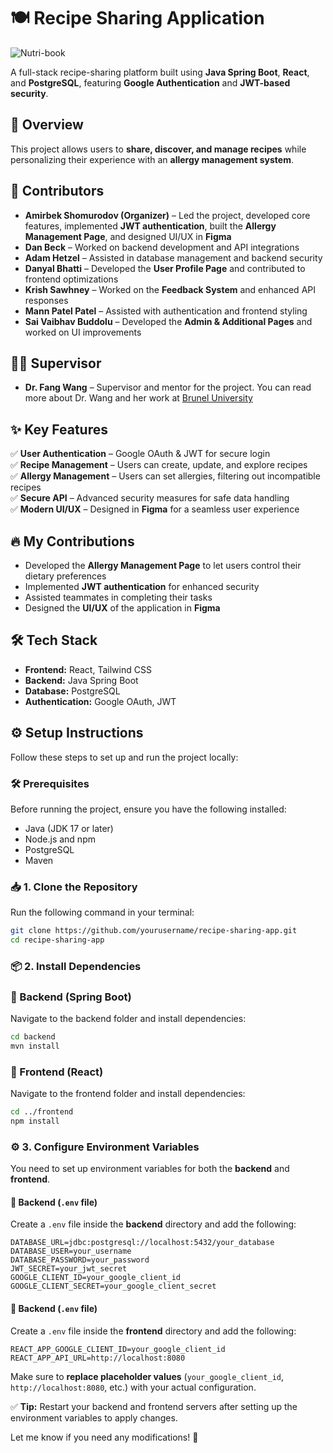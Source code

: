 # 🍽️ Recipe Sharing Application  

![Nutri-book](	http://localhost:8000/static/5ea2e3d47e4d5ef3090c9dbfa2aad53d/084a3/nutribook.webp)

A full-stack recipe-sharing platform built using **Java Spring Boot**, **React**, and **PostgreSQL**, featuring **Google Authentication** and **JWT-based security**.  

## 🚀 Overview  
This project allows users to **share, discover, and manage recipes** while personalizing their experience with an **allergy management system**.  

## 👥 Contributors  

- **Amirbek Shomurodov (Organizer)** – Led the project, developed core features, implemented **JWT authentication**, built the **Allergy Management Page**, and designed UI/UX in **Figma**  
- **Dan Beck** – Worked on backend development and API integrations  
- **Adam Hetzel** – Assisted in database management and backend security  
- **Danyal Bhatti** – Developed the **User Profile Page** and contributed to frontend optimizations  
- **Krish Sawhney** – Worked on the **Feedback System** and enhanced API responses  
- **Mann Patel Patel** – Assisted with authentication and frontend styling  
- **Sai Vaibhav Buddolu** – Developed the **Admin & Additional Pages** and worked on UI improvements  

## 👩‍🏫 Supervisor  
- **Dr. Fang Wang** – Supervisor and mentor for the project. You can read more about Dr. Wang and her work at [Brunel University](https://www.brunel.ac.uk/business/Business-Partnerships/Co-Innovate/Journeys/Innovation-Champions/Dr-Fang-Wang)


## ✨ Key Features  
✅ **User Authentication** – Google OAuth & JWT for secure login  
✅ **Recipe Management** – Users can create, update, and explore recipes  
✅ **Allergy Management** – Users can set allergies, filtering out incompatible recipes  
✅ **Secure API** – Advanced security measures for safe data handling  
✅ **Modern UI/UX** – Designed in **Figma** for a seamless user experience  

## 🔥 My Contributions  
- Developed the **Allergy Management Page** to let users control their dietary preferences  
- Implemented **JWT authentication** for enhanced security  
- Assisted teammates in completing their tasks  
- Designed the **UI/UX** of the application in **Figma**  

## 🛠 Tech Stack  
- **Frontend:** React, Tailwind CSS  
- **Backend:** Java Spring Boot  
- **Database:** PostgreSQL  
- **Authentication:** Google OAuth, JWT

## ⚙️ Setup Instructions  

Follow these steps to set up and run the project locally:  

### 🛠 Prerequisites  
Before running the project, ensure you have the following installed:  
- Java (JDK 17 or later)  
- Node.js and npm  
- PostgreSQL  
- Maven  

### 📥 1. Clone the Repository  
Run the following command in your terminal:  
```sh
git clone https://github.com/yourusername/recipe-sharing-app.git
cd recipe-sharing-app
```
### 📦 2. Install Dependencies

 ### 🔹 Backend (Spring Boot)
 Navigate to the backend folder and install dependencies:
```sh
cd backend
mvn install
```

 ### 🔹 Frontend (React)
  Navigate to the frontend folder and install dependencies:
```sh
cd ../frontend
npm install
```

### ⚙️ 3. Configure Environment Variables  

You need to set up environment variables for both the **backend** and **frontend**.  

#### 📌 Backend (`.env` file)  
Create a `.env` file inside the **backend** directory and add the following:  

```env
DATABASE_URL=jdbc:postgresql://localhost:5432/your_database
DATABASE_USER=your_username
DATABASE_PASSWORD=your_password
JWT_SECRET=your_jwt_secret
GOOGLE_CLIENT_ID=your_google_client_id
GOOGLE_CLIENT_SECRET=your_google_client_secret
```

#### 📌 Backend (`.env` file)  
Create a `.env` file inside the **frontend** directory and add the following:

```env
REACT_APP_GOOGLE_CLIENT_ID=your_google_client_id
REACT_APP_API_URL=http://localhost:8080
```
Make sure to **replace placeholder values** (`your_google_client_id`, `http://localhost:8080`, etc.) with your actual configuration.  

✅ **Tip:** Restart your backend and frontend servers after setting up the environment variables to apply changes.  

Let me know if you need any modifications! 🚀






